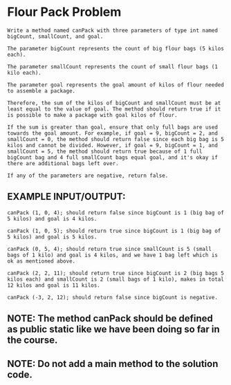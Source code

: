 # Flour Pack Problem

    Write a method named canPack with three parameters of type int named bigCount, smallCount, and goal.

    The parameter bigCount represents the count of big flour bags (5 kilos each).

    The parameter smallCount represents the count of small flour bags (1 kilo each).

    The parameter goal represents the goal amount of kilos of flour needed to assemble a package.

    Therefore, the sum of the kilos of bigCount and smallCount must be at least equal to the value of goal. The method should return true if it is possible to make a package with goal kilos of flour.

    If the sum is greater than goal, ensure that only full bags are used towards the goal amount. For example, if goal = 9, bigCount = 2, and smallCount = 0, the method should return false since each big bag is 5 kilos and cannot be divided. However, if goal = 9, bigCount = 1, and smallCount = 5, the method should return true because of 1 full bigCount bag and 4 full smallCount bags equal goal, and it's okay if there are additional bags left over.

    If any of the parameters are negative, return false.

## EXAMPLE INPUT/OUTPUT:

    canPack (1, 0, 4); should return false since bigCount is 1 (big bag of 5 kilos) and goal is 4 kilos.

    canPack (1, 0, 5); should return true since bigCount is 1 (big bag of 5 kilos) and goal is 5 kilos.

    canPack (0, 5, 4); should return true since smallCount is 5 (small bags of 1 kilo) and goal is 4 kilos, and we have 1 bag left which is ok as mentioned above.

    canPack (2, 2, 11); should return true since bigCount is 2 (big bags 5 kilos each) and smallCount is 2 (small bags of 1 kilo), makes in total 12 kilos and goal is 11 kilos.

    canPack (-3, 2, 12); should return false since bigCount is negative.

## NOTE: The method canPack should be defined as public static like we have been doing so far in the course.

## NOTE: Do not add a main method to the solution code.
